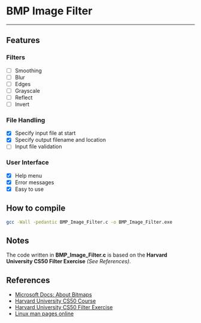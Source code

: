 # BMP Image Filter
---

## Features
### Filters
- [ ] Smoothing
- [ ] Blur
- [ ] Edges
- [ ] Grayscale
- [ ] Reflect
- [ ] Invert

### File Handling
- [x] Specify input file at start
- [x] Specify output filename and location
- [ ] Input file validation

### User Interface
- [x] Help menu
- [x] Error messages
- [x] Easy to use

## How to compile
```bash
gcc -Wall -pedantic BMP_Image_Filter.c -o BMP_Image_Filter.exe
```

## Notes
The code written in **BMP_Image_Filter.c** is based on the **Harvard University CS50 Filter Exercise** *(See References)*.

## References
- [Microsoft Docs: About Bitmaps](https://docs.microsoft.com/en-us/windows/win32/gdi/about-bitmaps)
- [Harvard University CS50 Course](https://pll.harvard.edu/course/cs50-introduction-computer-science?delta=0)
- [Harvard University CS50 Filter Exercise](https://cs50.harvard.edu/x/2021/psets/4/filter/less/)
- [Linux man pages online](https://man7.org/linux/man-pages/index.html)
